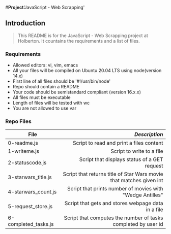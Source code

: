 #**Project**'JavaScript - Web Scrapping'

## Introduction
> This README is for the JavaScript - Web Scrapping project at Holberton. It countains the requirements and a list of files.

### Requirements
- Allowed editors: vi, vim, emacs
- All your files will be compiled on Ubuntu 20.04 LTS using node(version 14.x)
- First line of all files should be '#!/usr/bin/node'
- Repo should contain a README
- Your code should be semistandard compliant (version 16.x.x)
- All files must be executable
- Length of files will be tested with wc
- You are not allowed to use var


### Repo Files
| **File** | *__Description__* |
|----------|----------------:|
|0-readme.js| Script to read and print a files content|
|1-writeme.js| Script to write to a file|
|2-statuscode.js| Script that displays status of a GET request|
|3-starwars_title.js| Script that returns title of Star Wars movie that matches given int|
|4-starwars_count.js| Script that prints number of movies with "Wedge Antilles"|
|5-request_store.js| Script that gets and stores webpage data in a file|
|6-completed_tasks.js| Script that computes the number of tasks completed by user id|
